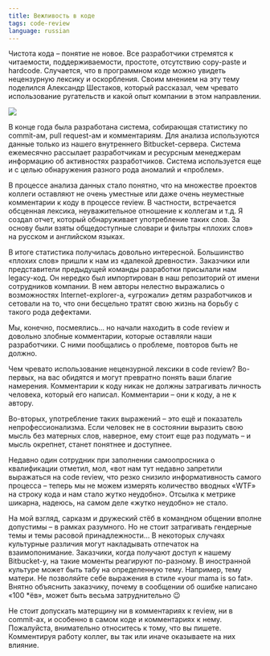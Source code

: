 ```yaml
---
title: Вежливость в коде
tags: code-review
language: russian
---
```


Чистота кода – понятие не новое. Все разработчики стремятся к читаемости, поддерживаемости, простоте, отсутствию copy-paste и hardcode. Случается, что в программном коде можно увидеть нецензурную лексику и оскорбления. Своим мнением на эту тему поделился Александр Шестаков, который рассказал, чем чревато использование ругательств и какой опыт компании в этом направлении.

<!--more-->

<img src="/previews/politeness/logo.jpg" class="center"/>

В конце года была разработана система, собирающая статистику по commit-ам, pull request-ам и комментариям. Для анализа используются данные только из нашего внутреннего Bitbucket-сервера. Система ежемесячно рассылает разработчикам и ресурсным менеджерам информацию об активностях разработчиков. Система используется еще и с целью обнаружения разного рода аномалий и «проблем».

В процессе анализа данных стало понятно, что на множестве проектов коллеги оставляют не очень уместные или даже очень неуместные комментарии к коду в процессе review. В частности, встречается обсценная лексика, неуважительное отношение к коллегам и т.д. Я создал отчет, который обнаруживает употребление таких слов. За основу были взяты общедоступные словари и фильтры «плохих слов» на русском и английском языках.

В итоге статистика получилась довольно интересной. Большинство «плохих слов» пришли к нам из «далекой древности». Заказчики или представители предыдущей команды разработки присылали нам legacy-код. Он нередко был импортирован в наш репозиторий от имени сотрудников компании. В нем авторы нелестно выражались о возможностях Internet-explorer-а, «угрожали» детям разработчиков и сетовали на то, что они бесцельно тратят свою жизнь на борьбу с такого рода дефектами.

Мы, конечно, посмеялись… но начали находить в code review и довольно злобные комментарии, которые оставляли наши разработчики. С ними пообщались о проблеме, повторов быть не должно.

Чем чревато использование нецензурной лексики в code review? Во-первых, на вас обидятся и могут превратно понять ваши благие намерения. Комментарии к коду никак не должны затрагивать личность человека, который его написал. Комментарии – они к коду, а не к автору.

Во-вторых, употребление таких выражений – это ещё и показатель непрофессионализма. Если человек не в состоянии выразить свою мысль без матерных слов, наверное, ему стоит еще раз подумать – и мысль окрепнет, станет понятнее и доступнее.

Недавно один сотрудник при заполнении самоопросника о квалификации отметил, мол, «вот нам тут недавно запретили выражаться на code review, что резко снизило информативность самого процесса – теперь мы не можем измерять количество вводных «WTF» на строку кода и нам стало жутко неудобно». Отсылка к метрике шикарна, надеюсь, на самом деле «жутко неудобно» не стало.

На мой взгляд, сарказм и дружеский стёб в командном общении вполне допустимы – в рамках разумного. Но не стоит затрагивать гендерные темы и темы расовой принадлежности… В некоторых случаях культурные различия могут накладывать отпечаток на взаимопонимание. Заказчики, когда получают доступ к нашему Bitbucket-у, на такие моменты реагируют по-разному. В иностранной культуре может быть табу на определенную тему. Например, тему матери. Не позволяйте себе выражения в стиле «your mama is so fat». Внятно объяснить заказчику, почему в сообщении об ошибке написано «100 *ёв», может быть весьма затруднительно 😉

Не стоит допускать матерщину ни в комментариях к review, ни в commit-ах, и особенно в самом коде и комментариях к нему.
Пожалуйста, внимательно относитесь к тому, что вы пишете. Комментируя работу коллег, вы так или иначе оказываете на них влияние.